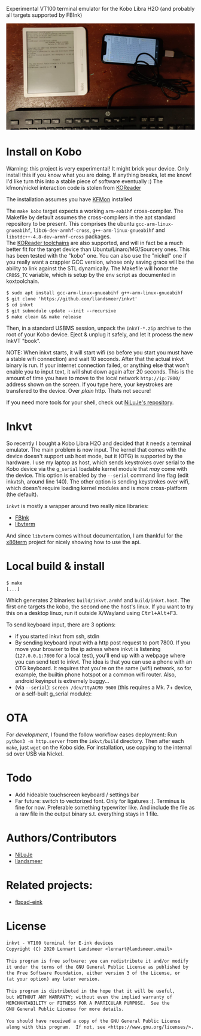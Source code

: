 Experimental VT100 terminal emulator for the Kobo Libra H2O (and probably all targets supported by FBInk)

<img src=it_works.jpeg width=800/>

# Install on Kobo

Warning: this project is very experimental!
It might brick your device.
Only install this if you know what you are doing.
If anything breaks, let me know!
I'd like turn this into a stable piece of software eventually :)
The kfmon/nickel interaction code is stolen from [KOReader](https://github.com/koreader/koreader)

The installation assumes you have [KFMon](https://github.com/NiLuJe/kfmon) installed

The `make kobo` target expects a working `arm-eabihf` cross-compiler.
The Makefile by default assumes the cross-compilers in the apt standard repository to be present.
This comprises the ubuntu `gcc-arm-linux-gnueabihf`, `libc6-dev-armhf-cross`, `g++-arm-linux-gnueabihf`  and `libstdc++-4.8-dev-armhf-cross`
packages.  
The [KOReader toolchains](https://github.com/koreader/koxtoolchain) are also supported,
and will in fact be a much better fit for the target device than Ubuntu/Linaro/MG/Sourcery ones.
This has been tested with the "kobo" one.
You can also use the "nickel" one if you really want a crappier GCC version,
whose only saving grace will be the ability to link against the STL dynamically.
The Makefile will honor the `CROSS_TC` variable, which is setup by the env script as documented in koxtoolchain.

```
$ sudo apt install gcc-arm-linux-gnueabihf g++-arm-linux-gnueabihf
$ git clone 'https://github.com/llandsmeer/inkvt'
$ cd inkvt
$ git submodule update --init --recursive
$ make clean && make release
```

Then, in a standard USBMS session, unpack the `InkVT-*.zip` archive to the root of your Kobo device.
Eject & unplug it safely, and let it process the new InkVT "book".

NOTE:
When inkvt starts, it will start wifi (so before you start you must have a stable wifi connection)
and wait 10 seconds.
After that the actual inkvt binary is run.
If your internet connection failed, or anything else that won't
enable you to input text, it will shut down again after 20 seconds.
This is the amount of time you have to move to the local network
`http://ip:7800/` address shown on the screen.
If you type here, your keystrokes are transfered to the device.
Over *plain* http. Thats not secure!

If you need more tools for your shell, check out [NiLuJe's repository](https://github.com/llandsmeer/inkvt/pull/2#issuecomment-605522605).

# Inkvt

So recently I bought a Kobo Libra H2O and decided that it needs a terminal
emulator. The main problem is now input.
The kernel that comes with the device doesn't support usb host mode,
but it (OTG) is supported by the hardware. I use my laptop as host,
which sends keystrokes over serial to the Kobo device via the `g_serial`
loadable kernel module that *may* come with the device.
This option is enabled by  the `--serial` command line flag (edit inkvtsh, around line 140).
The other option is sending keystrokes over wifi, which doesn't require
loading kernel modules and is more cross-platform (the default).

`inkvt` is mostly a wrapper around two really nice libraries:

  - [FBInk](https://github.com/NiLuJe/FBInk/)
  - [libvterm](http://www.leonerd.org.uk/code/libvterm/)

And since `libvterm` comes without documentation, I am thankful for the
[x86term](https://github.com/pkovac/x86term) project for nicely showing
how to use the api.

# Local build & install

```
$ make
[...]
```

Which generates 2 binaries: `build/inkvt.armhf` and `build/inkvt.host`.
The first one targets the kobo, the second one the host's linux.
If you want to try this on a desktop linux, run it outside
X/Wayland using <kbd>Ctrl+Alt+F3</kbd>.

To send keyboard input, there are 3 options:
 - if you started inkvt from ssh, stdin
 - By sending keyboard input with a http post request to port 7800.
   If you move your browser to the ip adress where inkvt is listening (`127.0.0.1:7800` for
   a local test), you'll end up with a webpage where you can send text to inkvt.
   The idea is that you can use a phone with an OTG keyboard.
   It requires that you're on the same (wifi) network, so for example, the builtin
   phone hotspot or a common wifi router.
   Also, android keyinput is extremely buggy...
 - (via `--serial`): `screen /dev/ttyACM0 9600` (this requires a Mk. 7+ device, or a self-built g_serial module):

# OTA

For *development*, I found the follow workflow eases deployment:
Run `python3 -m http.server` from the `inkvt/build` directory.
Then after each `make`, just `wget` on the Kobo side.
For installation, use copying to the internal sd over USB via Nickel.

# Todo

 - Add hideable touchscreen keyboard / settings bar
 - Far future: switch to vectorized font. Only for ligatures :).
   Terminus is fine for now.
   Preferable something typewriter like. And include the
   file as a raw file in the output binary s.t. everything stays in 1 file.

# Authors/Contributors

 - [NiLuJe](https://github.com/llandsmeer/inkvt/commits?author=NiLuJe)
 - [llandsmeer](https://github.com/llandsmeer/inkvt/commits?author=llandsmeer)

# Related projects:

 - [fbpad-eink](https://github.com/kisonecat/fbpad-eink)

# License

```
inkvt - VT100 terminal for E-ink devices
Copyright (C) 2020 Lennart Landsmeer <lennart@landsmeer.email>

This program is free software: you can redistribute it and/or modify
it under the terms of the GNU General Public License as published by
the Free Software Foundation, either version 3 of the License, or
(at your option) any later version.

This program is distributed in the hope that it will be useful,
but WITHOUT ANY WARRANTY; without even the implied warranty of
MERCHANTABILITY or FITNESS FOR A PARTICULAR PURPOSE.  See the
GNU General Public License for more details.

You should have received a copy of the GNU General Public License
along with this program.  If not, see <https://www.gnu.org/licenses/>.
```

<!-- kate: indent-mode cstyle; indent-width 4; replace-tabs on; remove-trailing-spaces none; -->
